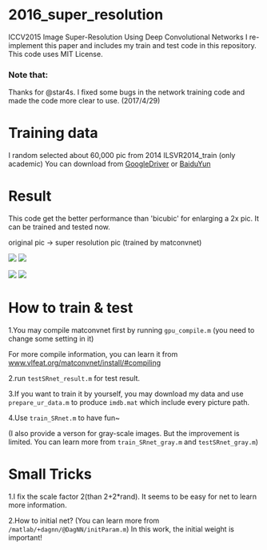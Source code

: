 # 2016_super_resolution
ICCV2015 Image Super-Resolution Using Deep Convolutional Networks
I re-implement this paper and includes my train and test code in this repository. This code uses MIT License.

### Note that:
Thanks for @star4s. I fixed some bugs in the network training code and made the code more clear to use. (2017/4/29)

# Training data
I random selected about 60,000 pic from 2014 ILSVR2014_train (only academic) You can download from [GoogleDriver](https://drive.google.com/open?id=0B0VOCNYh8HeRZmk3SHdrdlcxbXc)
or [BaiduYun](https://pan.baidu.com/s/1c0TvFyw)


# Result
This code get the better performance than 'bicubic' for enlarging a 2x pic. It can be trained and tested now. 

original pic -> super resolution pic (trained by matconvnet)

![](https://github.com/layumi/2016_super_resolution/blob/master/3_bicubic.jpg) 
![](https://github.com/layumi/2016_super_resolution/blob/master/3_srnet.jpg) 

![](https://github.com/layumi/2016_super_resolution/blob/master/4_bicubic.jpg) 
![](https://github.com/layumi/2016_super_resolution/blob/master/4_srnet.jpg) 

# How to train & test
1.You may compile matconvnet first by running `gpu_compile.m`  (you need to change some setting in it)

For more compile information, you can learn it from www.vlfeat.org/matconvnet/install/#compiling

2.run `testSRnet_result.m` for test result.

3.If you want to train it by yourself, you may download my data and use `prepare_ur_data.m` to produce `imdb.mat` which include every picture path.

4.Use `train_SRnet.m` to have fun~

(I also provide a verson for gray-scale images. But the improvement is limited. You can learn more from `train_SRnet_gray.m` and `testSRnet_gray.m`)
 
# Small Tricks
1.I fix the scale factor 2(than 2+2*rand). It seems to be easy for net to learn more information.

2.How to initial net? (You can learn more from `/matlab/+dagnn/@DagNN/initParam.m`) In this work, the initial weight is important! 
